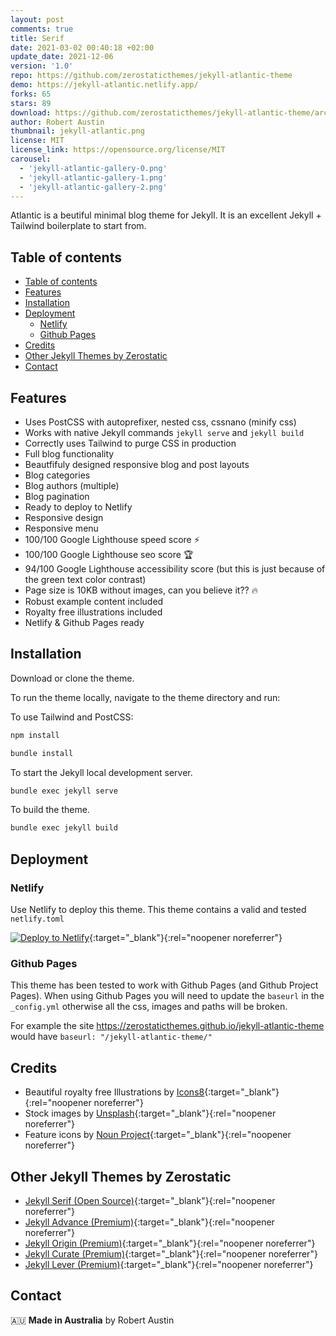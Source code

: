 ```yaml
---
layout: post
comments: true
title: Serif
date: 2021-03-02 00:40:18 +02:00
update_date: 2021-12-06
version: '1.0'
repo: https://github.com/zerostaticthemes/jekyll-atlantic-theme
demo: https://jekyll-atlantic.netlify.app/
forks: 65
stars: 89
download: https://github.com/zerostaticthemes/jekyll-atlantic-theme/archive/refs/tags/v1.0.0.zip
author: Robert Austin
thumbnail: jekyll-atlantic.png
license: MIT
license_link: https://opensource.org/license/MIT
carousel:
  - 'jekyll-atlantic-gallery-0.png'
  - 'jekyll-atlantic-gallery-1.png'
  - 'jekyll-atlantic-gallery-2.png'
---
```


Atlantic is a beutiful minimal blog theme for Jekyll. It is an excellent Jekyll + Tailwind boilerplate to start from.

## Table of contents

- [Table of contents](#table-of-contents)
- [Features](#features)
- [Installation](#installation)
- [Deployment](#deployment)
  - [Netlify](#netlify)
  - [Github Pages](#github-pages)
- [Credits](#credits)
- [Other Jekyll Themes by Zerostatic](#other-jekyll-themes-by-zerostatic)
- [Contact](#contact)

## Features

- Uses PostCSS with autoprefixer, nested css, cssnano (minify css) 
- Works with native Jekyll commands `jekyll serve` and `jekyll build`
- Correctly uses Tailwind to purge CSS in production
- Full blog functionality
- Beautfifuly designed responsive blog and post layouts
- Blog categories
- Blog authors (multiple)
- Blog pagination
- Ready to deploy to Netlify
- Responsive design
- Responsive menu
- 100/100 Google Lighthouse speed score ⚡
- 100/100 Google Lighthouse seo score 🏆
- 94/100 Google Lighthouse accessibility score (but this is just because of the green text color contrast)
- Page size is 10KB without images, can you believe it?? 🔥
- Robust example content included
- Royalty free illustrations included
- Netlify & Github Pages ready

## Installation

Download or clone the theme.

To run the theme locally, navigate to the theme directory and run:

To use Tailwind and PostCSS:

```bash
npm install
```

```bash
bundle install
```

To start the Jekyll local development server.

```bash
bundle exec jekyll serve
```

To build the theme.

```bash
bundle exec jekyll build
```

## Deployment

### Netlify

Use Netlify to deploy this theme. This theme contains a valid and tested `netlify.toml`

[![Deploy to Netlify](https://www.netlify.com/img/deploy/button.svg)](https://app.netlify.com/start/deploy?repository=https://github.com/zerostaticthemes/jekyll-atlantic-theme){:target="_blank"}{:rel="noopener noreferrer"}

### Github Pages

This theme has been tested to work with Github Pages (and Github Project Pages). When using Github Pages you will need to update the `baseurl` in the `_config.yml` otherwise all the css, images and paths will be broken.

For example the site https://zerostaticthemes.github.io/jekyll-atlantic-theme would have `baseurl: "/jekyll-atlantic-theme/"`

## Credits

- Beautiful royalty free Illustrations by [Icons8](https://icons8.com/illustrations/style--pixeltrue){:target="_blank"}{:rel="noopener noreferrer"}
- Stock images by [Unsplash](https://unsplash.com/){:target="_blank"}{:rel="noopener noreferrer"}
- Feature icons by [Noun Project](https://thenounproject.com/){:target="_blank"}{:rel="noopener noreferrer"}

## Other Jekyll Themes by Zerostatic

- [Jekyll Serif (Open Source)](https://www.zerostatic.io/theme/jekyll-serif/){:target="_blank"}{:rel="noopener noreferrer"}
- [Jekyll Advance (Premium)](https://www.zerostatic.io/theme/jekyll-advance/){:target="_blank"}{:rel="noopener noreferrer"}
- [Jekyll Origin (Premium)](https://www.zerostatic.io/theme/jekyll-origin/){:target="_blank"}{:rel="noopener noreferrer"}
- [Jekyll Curate (Premium)](https://www.zerostatic.io/theme/jekyll-curate/){:target="_blank"}{:rel="noopener noreferrer"}
- [Jekyll Lever (Premium)](https://www.zerostatic.io/theme/jekyll-lever/){:target="_blank"}{:rel="noopener noreferrer"}

## Contact

🇦🇺 **Made in Australia** by Robert Austin
